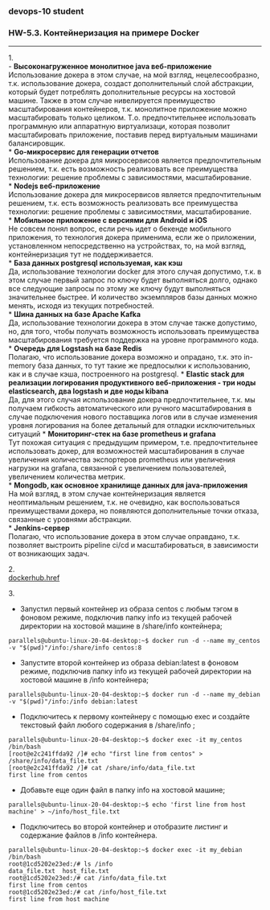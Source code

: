 ### devops-10 student

### HW-5.3. Контейнеризация на примере Docker
---
1.<br>
    - **Высоконагруженное монолитное java веб-приложение**  <br>
		 Использование докера в этом случае, на мой взгляд, нецелесообразно, т.к. использование докера, создаст дополнительный слой абстракции, который будет потреблять дополнительные ресурсы на хостовой машине. Также в этом случае нивелируется преимущество масштабирования контейнеров, т.к. монолитное приложение можно масштабировать только целиком. Т.о. предпочтительнее использовать программную или аппаратную виртуализаци, которая позволит масштабировать приложение, поставив перед виртуальным машинами балансировщик. <br>
    * **Go-микросервис для генерации отчетов**<br>
    	Использование докера для микросервисов является предпочтительным решением, т.к. есть возможность реализовать все преимущества технологии: решение проблемы с зависимостями, масштабирование.<br>
    * **Nodejs веб-приложение**<br>
    	Использование докера для микросервисов является предпочтительным решением, т.к. есть возможность реализовать все преимущества технологии: решение проблемы с зависимостями, масштабирование.<br>
    * **Мобильное приложение c версиями для Android и iOS**<br>
    	Не совсем понял вопрос, если речь идет о бекенде мобильного приложения, то технология докера применима, если же о приложении, установленном непосредственно на устройствах, то, на мой взгляд, контейнеризация тут не поддерживается.<br>
    * **База данных postgresql используемая, как кэш**<br>
    	Да, использование технологии docker для этого случая допустимо, т.к. в этом случае первый запрос по ключу будет выполняться долго, однако все следующие запросы по этому же ключу будут выполняться значительнее быстрее. И количество экземпляров базы данных можно менять, исходя из текущих потребностей.<br>
    * **Шина данных на базе Apache Kafka**<br>
    	Да, использование технологии докера в этом случае также допустимо, но, для того, чтобы получать возможность использовать преимущества масштабирования требуется поддержка на уровне программного кода.<br>
    * **Очередь для Logstash на базе Redis**<br>
    	Полагаю, что использование докера возможно и опрадано, т.к. это in-memory база данных, то тут такие же предпосылки к использованию, как и в случае кэша, построенного на postgresql.
    * **Elastic stack для реализации логирования продуктивного веб-приложения - три ноды elasticsearch, два logstash и две ноды kibana**<br>
    	Да, для этого случая использование докера предпочтительнее, т.к. мы получаем гибкость автоматического или ручного масштабирования в случае подключения нового поставщика логов или в случае изменения уровня логирования на более детальный для отладки исключительных ситуаций
    * **Мониторинг-стек на базе prometheus и grafana**<br>
    	Тут похожая ситуация с предыдущим примером, т.е. предпочтительнее использовать докер, для возможностей масштабирования в случае увеличения количества экспортеров prometheus или увеличения нагрузки на grafana, связанной с увеличением пользователей, увеличением количества метрик. <br>
    * **Mongodb, как основное хранилище данных для java-приложения**<br>
    	На мой взгляд, в этом случае контейнеризация является неоптимальным решением, т.к. не очевидно, как воспользоваться преимуществами докера, но появляются дополнительные точки отказа, связанные с уровнями абстракции.<br>
    * **Jenkins-сервер**<br>
    	Полагаю, что использование докера в этом случае оправдано, т.к. позволяет выстроить pipeline ci/cd и масштабироваться, в зависимости от возникающих задач.<br>

2.<br>
[dockerhub.href](https://hub.docker.com/repository/docker/vinnirus/my_httpd) <br>

 3.<br>
* Запустил первый контейнер из образа centos c любым тэгом в фоновом режиме, подключив папку info из текущей рабочей директории на хостовой машине в /share/info контейнера;<br>
```
parallels@ubuntu-linux-20-04-desktop:~$ docker run -d --name my_centos -v "$(pwd)"/info:/share/info centos:8
```
* Запустите второй контейнер из образа debian:latest в фоновом режиме, подключив папку info из текущей рабочей директории на хостовой машине в /info контейнера;<br>
```
parallels@ubuntu-linux-20-04-desktop:~$ docker run -d --name my_debian -v "$(pwd)"/info:/info debian:latest
```
* Подключитесь к первому контейнеру с помощью exec и создайте текстовый файл любого содержания в /share/info ;<br>
```
parallels@ubuntu-linux-20-04-desktop:~$ docker exec -it my_centos /bin/bash
[root@e2c241ffda92 /]# echo "first line from centos" > /share/info/data_file.txt
[root@e2c241ffda92 /]# cat /share/info/data_file.txt
first line from centos
```
* Добавьте еще один файл в папку info на хостовой машине;<br>
```
parallels@ubuntu-linux-20-04-desktop:~$ echo 'first line from host machine' > ~/info/host_file.txt
```
* Подключитесь во второй контейнер и отобразите листинг и содержание файлов в /info контейнера.
```
parallels@ubuntu-linux-20-04-desktop:~$ docker exec -it my_debian /bin/bash
root@1cd5202e23ed:/# ls /info
data_file.txt  host_file.txt
root@1cd5202e23ed:/# cat /info/data_file.txt
first line from centos
root@1cd5202e23ed:/# cat /info/host_file.txt
first line from host machine
```
